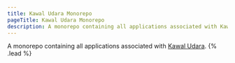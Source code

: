 ```yaml
---
title: Kawal Udara Monorepo
pageTitle: Kawal Udara Monorepo
description: A monorepo containing all applications associated with Kawal Udara.
---
```


A monorepo containing all applications associated with [Kawal Udara](https://kawaludara.id). {% .lead %}
